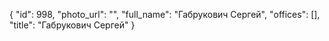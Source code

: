 {
    "id": 998,
    "photo_url": "",
    "full_name": "Габрукович Сергей",
    "offices": [],
    "title": "Габрукович Сергей"
}